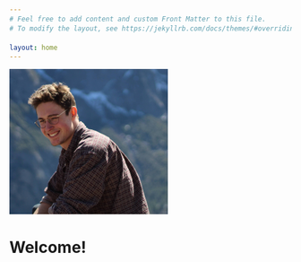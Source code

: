 ```yaml
---
# Feel free to add content and custom Front Matter to this file.
# To modify the layout, see https://jekyllrb.com/docs/themes/#overriding-theme-defaults

layout: home
---
```

<img src="images/IMG_1246.JPG" alt="Me at the top of Yosemite Falls in 2022" width='283' height='259'>

# Welcome!
